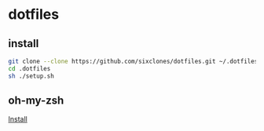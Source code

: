 # dotfiles

## install
```bash
git clone --clone https://github.com/sixclones/dotfiles.git ~/.dotfiles
cd .dotfiles
sh ./setup.sh
```

## oh-my-zsh
[Install](https://github.com/robbyrussel/oh-my-zsh)

